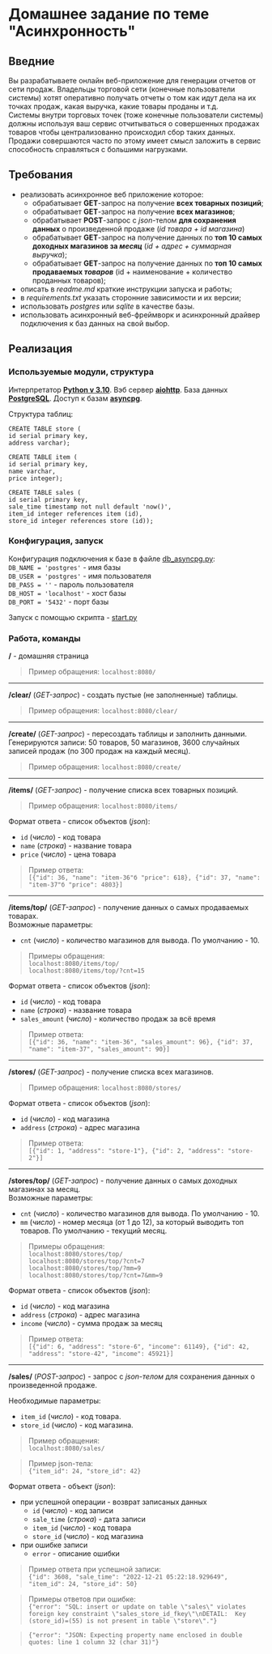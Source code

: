 # Домашнее задание по теме "Асинхронность"

## Введние

Вы разрабатываете онлайн веб-приложение для генерации отчетов от сети продаж. Владельцы торговой сети (конечные пользователи системы) хотят оперативно получать отчеты о том как идут дела на их точках продаж, какая выручка, какие товары проданы и т.д.  
Системы внутри торговых точек (тоже конечные пользователи системы) должны используя ваш сервис отчитываться о совершенных продажах товаров чтобы централизованно происходил сбор таких данных. Продажи совершаются часто по этому имеет смысл заложить в сервис способность справляться с большими нагрузками.

## Требования

- реализовать асинхронное веб приложение которое:
  - обрабатывает **GET**-запрос на получение **всех товарных позиций**;
  - обрабатывает **GET**-запрос на получение **всех магазинов**;
  - обрабатывает **POST**-запрос с *json*-телом **для сохранения данных** о произведенной продаже (*id товара + id магазина*)
  - обрабатывает **GET**-запрос на получение данных по **топ 10 самых доходных магазинов за *месяц*** (*id + адрес + суммарная выручка*);
  - обрабатывает **GET**-запрос на получение данных по **топ 10 самых продаваемых *товаров*** (id + наименование + количество проданных товаров);
- описать в *readme.md* краткие инструкции запуска и работы;
- в *requirements.txt* указать сторонние зависимости и их версии;
- использовать *postgres* или *sqlite* в качестве базы.
- использовать асинхронный веб-фреймворк и асинхронный драйвер подключения к баз данных на свой выбор.

## Реализация

### Используемые модули, структура

Интерпретатор [**Python v 3.10**](https://www.python.org/). Вэб сервер [**aiohttp**](https://docs.aiohttp.org/en/stable/). База данных [**PostgreSQL**](https://www.postgresql.org/). 
Доступ к базам [**asyncpg**](https://magicstack.github.io/asyncpg/current/).

Структура таблиц:

`CREATE TABLE store (`  
`id serial primary key,`  
`address varchar);`

`CREATE TABLE item (`  
`id serial primary key,`  
`name varchar,`  
`price integer);`

`CREATE TABLE sales (`  
`id serial primary key,`  
`sale_time timestamp not null default 'now()',`  
`item_id integer references item (id),`  
`store_id integer references store (id));`

### Конфигурация, запуск

Конфигурация подключения к базе в файле [db_asyncpg.py](db_asyncpg.py):  
`DB_NAME = 'postgres'` - имя базы  
`DB_USER = 'postgres'` - имя пользователя  
`DB_PASS = ''` - пароль пользователя  
`DB_HOST = 'localhost'` - хост базы  
`DB_PORT = '5432'` - порт базы

Запуск с помощью скрипта - [start.py](start.py)

### Работа, команды
**/** - домашняя страница  
>Пример обращения: `localhost:8080/`

<hr>

**/clear/** (*GET-запрос*) - создать пустые (не заполненные) таблицы.  
>Пример обращения: `localhost:8080/clear/`

<hr>

**/create/** (*GET-запрос*) - пересоздать таблицы и заполнить данными. Генерируются записи: 50 товаров, 50 магазинов, 3600 случайных записей продаж (по 300 продаж на каждый месяц).
>Пример обращения: `localhost:8080/create/`

<hr>

**/items/** (*GET-запрос*) - получение списка всех товарных позиций.  
>Пример обращения: `localhost:8080/items/`

Формат ответа - список объектов (*json*):
- `id` (*число*) - код товара
- `name` (*строка*) - название товара
- `price` (*число*) - цена товара

>Пример ответа:  
`[{"id": 36, "name": "item-36"б "price": 618}, {"id": 37, "name": "item-37"б "price": 4803}]`

<hr>

**/items/top/** (*GET-запрос*) - получение данных о самых продаваемых товарах.  
Возможные параметры:
- `cnt` (*число*) - количество магазинов для вывода. По умолчанию - 10.

>Примеры обращения:  
`localhost:8080/items/top/`  
`localhost:8080/items/top/?cnt=15`

Формат ответа - список объектов (*json*):
- `id` (*число*) - код товара
- `name` (*строка*) - название товара
- `sales_amount` (*число*) - количество продаж за всё время

>Пример ответа:  
`[{"id": 36, "name": "item-36", "sales_amount": 96}, {"id": 37, "name": "item-37", "sales_amount": 90}]`

<hr>

**/stores/** (*GET-запрос*) - получение списка всех магазинов.  
>Пример обращения: `localhost:8080/stores/`

Формат ответа - список объектов (*json*):
- `id` (*число*) - код магазина
- `address` (*строка*) - адрес магазина

>Пример ответа:  
`[{"id": 1, "address": "store-1"}, {"id": 2, "address": "store-2"}]`

<hr>

**/stores/top/** (*GET-запрос*) - получение данных о самых доходных магазинах за месяц.  
Возможные параметры:
- `cnt` (*число*) - количество магазинов для вывода. По умолчанию - 10.
- `mm` (*число*) - номер месяца (от 1 до 12), за который выводить топ товаров. По умолчанию - текущий месяц.

>Примеры обращения:  
`localhost:8080/stores/top/`  
`localhost:8080/stores/top/?cnt=7`  
`localhost:8080/stores/top/?mm=9`  
`localhost:8080/stores/top/?cnt=7&mm=9`

Формат ответа - список объектов (*json*):
- `id` (*число*) - код магазина
- `address` (*строка*) - адрес магазина
- `income` (*число*) - сумма продаж за месяц

>Пример ответа:  
`[{"id": 6, "address": "store-6", "income": 61149}, {"id": 42, "address": "store-42", "income": 45921}]`

<hr>

**/sales/** (*POST-запрос*) - запрос с *json-телом* для сохранения данных о произведенной продаже.

Необходимые параметры:
- `item_id` (*число*) - код товара.
- `store_id` (*число*) - код магазина.

>Пример обращения:  
`localhost:8080/sales/`

>Пример json-тела:  
`{"item_id": 24, "store_id": 42}`

Формат ответа - объект (*json*):
- при успешной операции - возврат записаных данных
  - `id` (*число*) - код записи
  -	`sale_time` (*строка*) - дата записи
  -	`item_id` (*число*) - код товара
  -	`store_id` (*число*) - код магазина
- при ошибке записи
  - `error` - описание ошибки

>Пример ответа при успешной записи:   
`{"id": 3608, "sale_time": "2022-12-21 05:22:18.929649", "item_id": 24, "store_id": 50}`

>Примеры ответов при ошибке:  
`{"error": "SQL: insert or update on table \"sales\" violates foreign key constraint \"sales_store_id_fkey\"\nDETAIL:  Key (store_id)=(55) is not present in table \"store\"."}`

>`{"error": "JSON: Expecting property name enclosed in double quotes: line 1 column 32 (char 31)"}`
